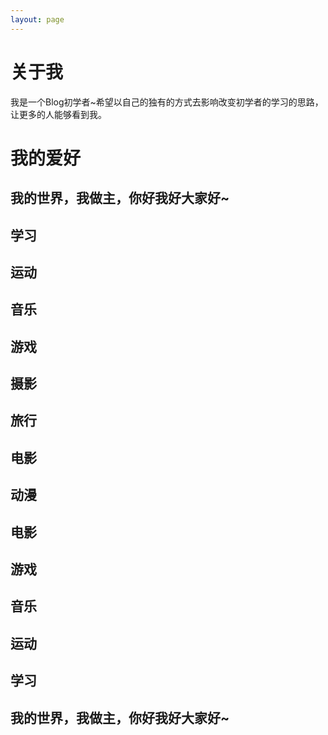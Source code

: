 ```yaml
---
layout: page
---
```


# 关于我

我是一个Blog初学者~希望以自己的独有的方式去影响改变初学者的学习的思路，让更多的人能够看到我。
# 我的爱好

## 我的世界，我做主，你好我好大家好~

## 学习

## 运动

## 音乐

## 游戏

## 摄影

## 旅行

## 电影

## 动漫

## 电影

## 游戏

## 音乐

## 运动

## 学习

## 我的世界，我做主，你好我好大家好~
